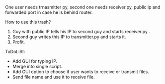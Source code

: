 One user needs trnasmitter py, second one needs receiver.py, public ip and forwarded port in case he is behind router.

How to use this trash?
1. Guy with public IP tells his IP to second guy and starts receiver.py . 
2. Second guy writes this IP to transmitter.py and starts it.
3. Profit.

ToDoLiSt:
- Add GUI for typing IP.
- Merge into single script.
- Add GUI option to choose if user wants to receive or transmit files.
- Send file name and use it to receive file. 

